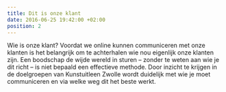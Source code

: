 ```yaml
---
title: Dit is onze klant
date: 2016-06-25 19:42:00 +02:00
position: 2
---
```


Wie is onze klant?
Voordat we online kunnen communiceren met onze klanten is het belangrijk om te achterhalen wie nou eigenlijk onze klanten zijn. Een boodschap de wijde wereld in sturen – zonder te weten aan wie je dit richt – is niet bepaald een effectieve methode. Door inzicht te krijgen in de doelgroepen van Kunstuitleen Zwolle wordt duidelijk met wie je moet communiceren en via welke weg dit het beste werkt. 